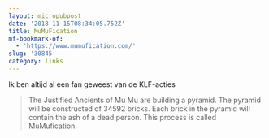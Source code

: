```yaml
---
layout: micropubpost
date: '2018-11-15T08:34:05.752Z'
title: MuMuFication
mf-bookmark-of:
  - 'https://www.mumufication.com/'
slug: '30845'
category: links
---
```

Ik ben altijd al een fan geweest van de KLF-acties

> The Justified Ancients of Mu Mu are building a pyramid. The pyramid will be constructed of 34592 bricks. Each brick in the pyramid will contain the ash of a dead person. This process is called MuMufication.
